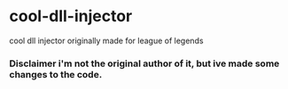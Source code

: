 # cool-dll-injector
cool dll injector originally made for league of legends
### Disclaimer i'm not the original author of it, but ive made some changes to the code.
